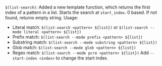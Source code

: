 `$(list-search)`: Added a new template function, which returns the first index of a pattern in a list.
Starts the search at `start_index`. 0 based. If not found, returns empty string.
Usage:
 * Literal match:
     `$(list-search <pattern> ${list})`
     or
     `$(list-search --mode literal <pattern> ${list})`
 * Prefix match: `$(list-search --mode prefix <pattern> ${list})`
 * Substring match: `$(list-search --mode substring <pattern> ${list})`
 * Glob match: `$(list-search --mode glob <pattern> ${list})`
 * Regex match: `$(list-search --mode pcre <pattern> ${list})`
Add `--start-index <index>` to change the start index.
